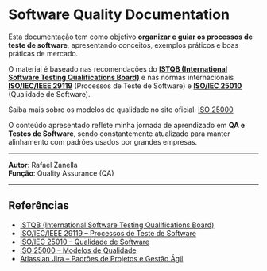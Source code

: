 # Software Quality Documentation

Esta documentação tem como objetivo **organizar e guiar os processos de teste de software**, apresentando conceitos, exemplos práticos e boas práticas de mercado.  

O material é baseado nas recomendações do **[ISTQB (International Software Testing Qualifications Board)](https://glossary.istqb.org/pt_BR/home)** e nas normas internacionais **[ISO/IEC/IEEE 29119](https://softwaretestingstandard.org/2024/11/)** (Processos de Teste de Software) e **[ISO/IEC 25010](https://www.iso.org/home.html)** (Qualidade de Software).  

Saiba mais sobre os modelos de qualidade no site oficial: [ISO 25000](https://iso25000.com/index.php/en/)  

O conteúdo apresentado reflete minha jornada de aprendizado em **QA e Testes de Software**, sendo constantemente atualizado para manter alinhamento com padrões usados por grandes empresas.  

---

**Autor**: Rafael Zanella  
**Função**: Quality Assurance (QA)  

---

## Referências

- [ISTQB (International Software Testing Qualifications Board)](https://glossary.istqb.org/pt_BR/home)  
- [ISO/IEC/IEEE 29119 – Processos de Teste de Software](https://softwaretestingstandard.org/2024/11/)  
- [ISO/IEC 25010 – Qualidade de Software](https://www.iso.org/home.html)  
- [ISO 25000 – Modelos de Qualidade](https://iso25000.com/index.php/en/)  
- [Atlassian Jira – Padrões de Projetos e Gestão Ágil](https://www.atlassian.com/software/jira)  
